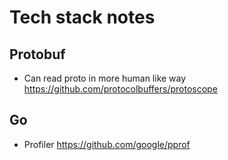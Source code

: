 # Tech stack notes

## Protobuf
- Can read proto in more human like way
  https://github.com/protocolbuffers/protoscope

## Go
- Profiler
  https://github.com/google/pprof

